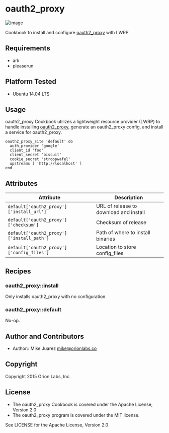 # oauth2_proxy

![image](https://circleci.com/gh/orion-cookbooks/oauth2_proxy/tree/master.svg?style=shield&circle-token=89bd4ccd24e3a88c0149ac1f3f8f82b936fe5017)

Cookbook to install and configure [oauth2_proxy](https://github.com/bitly/oauth2_proxy) with LWRP

## Requirements

* ark
* pleaserun

## Platform Tested

* Ubuntu 14.04 LTS

## Usage

oauth2_proxy Cookbook utilizes a lightweight resource provider (LWRP) to handle installing [oauth2_proxy](https://github.com/bitly/oauth2_proxy), generate an oauth2_proxy config, and install a service for oauth2_proxy.

```
oauth2_proxy_site 'default' do
  auth_provider 'google'
  client_id 'foo'
  client_secret 'biscuit'
  cookie_secret 'stroopwafel'
  upstreams [ 'http://localhost' ]
end
```

## Attributes

| Attribute | Description |
| --------- |-------------|
| `default['oauth2_proxy']['install_url']` | URL of release to download and install |
| `default['oauth2_proxy']['checksum']` | Checksum of release |
| `default['oauth2_proxy']['install_path']` | Path of where to install binaries |
| `default['oauth2_proxy']['config_files']` | Location to store config_files |


## Recipes

### oauth2_proxy::install

Only installs oauth2_proxy with no configuration.

### oauth2_proxy::default

No-op.

## Author and Contributors

* Author:: Mike Juarez <mike@orionlabs.co>

## Copyright

Copyright 2015 Orion Labs, Inc.

## License

* The oauth2_proxy Cookbook is covered under the Apache License, Version 2.0
* The oauth2_proxy program is covered under the MIT license.

See LICENSE for the Apache License, Version 2.0